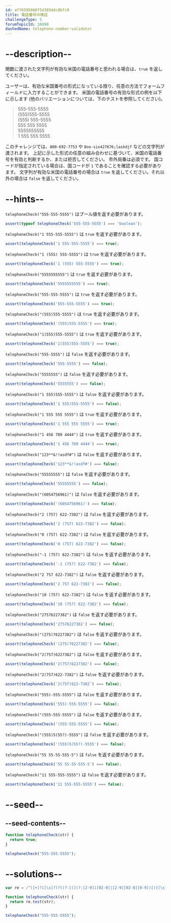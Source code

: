 ```yaml
---
id: aff0395860f5d3034dc0bfc9
title: 電話番号の検証
challengeType: 5
forumTopicId: 16090
dashedName: telephone-number-validator
---
```


# --description--

関数に渡された文字列が有効な米国の電話番号と思われる場合は、`true` を返してください。

ユーザーは、有効な米国番号の形式になっている限り、任意の方法でフォームフィールドに入力することができます。 米国の電話番号の有効な形式の例を以下に示します (他のバリエーションについては、下のテストを参照してください)。

<blockquote>555-555-5555<br>(555)555-5555<br>(555) 555-5555<br>555 555 5555<br>5555555555<br>1 555 555 5555</blockquote>

このチャレンジでは、`800-692-7753` や `8oo-six427676;laskdjf` などの文字列が渡されます。 上記に示した形式の任意の組み合わせに基づいて、米国の電話番号を有効と判断するか、または拒否してください。 市外局番は必須です。 国コードが指定されている場合は、国コードが `1` であることを確認する必要があります。 文字列が有効な米国の電話番号の場合は `true` を返してください。それ以外の場合は `false` を返してください。

# --hints--

`telephoneCheck("555-555-5555")` はブール値を返す必要があります。

```js
assert(typeof telephoneCheck('555-555-5555') === 'boolean');
```

`telephoneCheck("1 555-555-5555")` は `true` を返す必要があります。

```js
assert(telephoneCheck('1 555-555-5555') === true);
```

`telephoneCheck("1 (555) 555-5555")` は `true` を返す必要があります。

```js
assert(telephoneCheck('1 (555) 555-5555') === true);
```

`telephoneCheck("5555555555")` は `true` を返す必要があります。

```js
assert(telephoneCheck('5555555555') === true);
```

`telephoneCheck("555-555-5555")` は `true` を返す必要があります。

```js
assert(telephoneCheck('555-555-5555') === true);
```

`telephoneCheck("(555)555-5555")` は `true` を返す必要があります。

```js
assert(telephoneCheck('(555)555-5555') === true);
```

`telephoneCheck("1(555)555-5555")` は `true` を返す必要があります。

```js
assert(telephoneCheck('1(555)555-5555') === true);
```

`telephoneCheck("555-5555")` は `false` を返す必要があります。

```js
assert(telephoneCheck('555-5555') === false);
```

`telephoneCheck("5555555")` は `false` を返す必要があります。

```js
assert(telephoneCheck('5555555') === false);
```

`telephoneCheck("1 555)555-5555")` は `false` を返す必要があります。

```js
assert(telephoneCheck('1 555)555-5555') === false);
```

`telephoneCheck("1 555 555 5555")` は `true` を返す必要があります。

```js
assert(telephoneCheck('1 555 555 5555') === true);
```

`telephoneCheck("1 456 789 4444")` は `true` を返す必要があります。

```js
assert(telephoneCheck('1 456 789 4444') === true);
```

`telephoneCheck("123**&!!asdf#")` は `false` を返す必要があります。

```js
assert(telephoneCheck('123**&!!asdf#') === false);
```

`telephoneCheck("55555555")` は `false` を返す必要があります。

```js
assert(telephoneCheck('55555555') === false);
```

`telephoneCheck("(6054756961)")` は `false` を返す必要があります。

```js
assert(telephoneCheck('(6054756961)') === false);
```

`telephoneCheck("2 (757) 622-7382")` は `false` を返す必要があります。

```js
assert(telephoneCheck('2 (757) 622-7382') === false);
```

`telephoneCheck("0 (757) 622-7382")` は `false` を返す必要があります。

```js
assert(telephoneCheck('0 (757) 622-7382') === false);
```

`telephoneCheck("-1 (757) 622-7382")` は `false` を返す必要があります。

```js
assert(telephoneCheck('-1 (757) 622-7382') === false);
```

`telephoneCheck("2 757 622-7382")` は `false` を返す必要があります。

```js
assert(telephoneCheck('2 757 622-7382') === false);
```

`telephoneCheck("10 (757) 622-7382")` は `false` を返す必要があります。

```js
assert(telephoneCheck('10 (757) 622-7382') === false);
```

`telephoneCheck("27576227382")` は `false` を返す必要があります。

```js
assert(telephoneCheck('27576227382') === false);
```

`telephoneCheck("(275)76227382")` は `false` を返す必要があります。

```js
assert(telephoneCheck('(275)76227382') === false);
```

`telephoneCheck("2(757)6227382")` は `false` を返す必要があります。

```js
assert(telephoneCheck('2(757)6227382') === false);
```

`telephoneCheck("2(757)622-7382")` は `false` を返す必要があります。

```js
assert(telephoneCheck('2(757)622-7382') === false);
```

`telephoneCheck("555)-555-5555")` は `false` を返す必要があります。

```js
assert(telephoneCheck('555)-555-5555') === false);
```

`telephoneCheck("(555-555-5555")` は `false` を返す必要があります。

```js
assert(telephoneCheck('(555-555-5555') === false);
```

`telephoneCheck("(555)5(55?)-5555")` は `false` を返す必要があります。

```js
assert(telephoneCheck('(555)5(55?)-5555') === false);
```

`telephoneCheck("55 55-55-555-5")` は `false` を返す必要があります。

```js
assert(telephoneCheck('55 55-55-555-5') === false);
```

`telephoneCheck("11 555-555-5555")` は `false` を返す必要があります。

```js
assert(telephoneCheck('11 555-555-5555') === false);
```

# --seed--

## --seed-contents--

```js
function telephoneCheck(str) {
  return true;
}

telephoneCheck("555-555-5555");
```

# --solutions--

```js
var re = /^([+]?1[\s]?)?((?:[(](?:[2-9]1[02-9]|[2-9][02-8][0-9])[)][\s]?)|(?:(?:[2-9]1[02-9]|[2-9][02-8][0-9])[\s.-]?)){1}([2-9]1[02-9]|[2-9][02-9]1|[2-9][02-9]{2}[\s.-]?){1}([0-9]{4}){1}$/;

function telephoneCheck(str) {
  return re.test(str);
}

telephoneCheck("555-555-5555");
```
